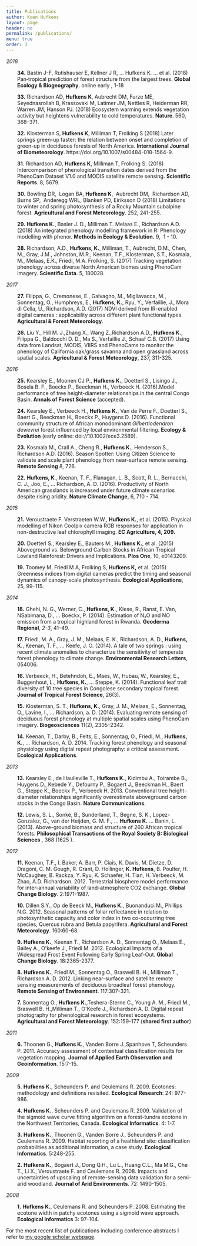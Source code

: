 ```yaml
---
title: Publications
author: Koen Hufkens
layout: page
header: no
permalink: /publications/
menu: true
order: 3
---
```


<em>2018</em>

<p style="padding-left: 30px;"><strong>34.</strong> Bastin J-F, Rutishauser E, Kellner J R, ... Hufkens K. ... et al. (2018) Pan‐tropical prediction of forest structure from the largest trees.  <strong>Global Ecology & Biogeography</strong>. online early , 1-18</p>

<p style="padding-left: 30px;"><strong>33.</strong> Richardson AD, <strong>Hufkens K</strong>, Aubrecht DM, Furze ME, Seyednasrollah B, Krassovski M, Latimer JM, Nettles R, Heiderman RR, Warren JM, Hanson PJ. (2018) Ecosystem warming extends vegetation activity but heightens vulnerability to cold temperatures. <strong>Nature</strong>. 560, 368–371.</p>

<p style="padding-left: 30px;"><strong>32.</strong> Klosterman S, <strong>Hufkens K</strong>, Milliman T, Frolking S (2018) Later springs green-up faster: the relation between onset and completion of green-up in deciduous forests of North America. <strong>International Journal of Biometeorology</strong>. https://doi.org/10.1007/s00484-018-1564-9.</p>

<p style="padding-left: 30px;"><strong>31.</strong> Richardson AD, <strong>Hufkens K</strong>, Milliman T, Frolking S. (2018) Intercomparison of phenological transition dates derived from the PhenoCam Dataset V1.0 and MODIS satellite remote sensing. <strong>Scientific Reports</strong>. 8, 5679.</p>

<p style="padding-left: 30px;"><strong>30.</strong> Bowling DR,  Logan BA, <strong>Hufkens K</strong>,  Aubrecht DM,  Richardson AD,  Burns SP,  Anderegg WRL, Blanken PD, Eiriksson D (2018) Limitations to winter and spring photosynthesis of a Rocky Mountain subalpine forest. <strong>Agricultural and Forest Meteorology</strong>. 252, <span class="size-m">241-255</span>.</p>
<p style="padding-left: 30px;"><strong>29.</strong> <strong>Hufkens K.</strong>, Basler J. D., Milliman T. Melaas E., Richardson A.D. (2018) An integrated phenology modelling framework in R: Phenology modelling with phenor. <strong>Methods in Ecology &amp; Evolution.</strong> 9,  1 - 10.</p>
<p style="padding-left: 30px;"><strong>28.</strong> Richardson, A.D., <strong>Hufkens, K.</strong>, Milliman, T., Aubrecht, D.M., Chen, M., Gray, J.M., Johnston, M.R., Keenan, T.F., Klosterman, S.T., Kosmala, M., Melaas, E.K., Friedl, M.A. Frolking, S. (2017) Tracking vegetation phenology across diverse North American biomes using PhenoCam imagery. <strong>Scientific Data</strong>. 5, 180028.</p>
<em>2017</em>
<p style="padding-left: 30px;"><strong> 27.</strong> Filippa, G., Cremonese, E., Galvagno, M., Migliavacca, M., Sonnentag, O., Humphreys, E., <strong>Hufkens, K.</strong>, Ryu, Y., Verfaillie, J., Mora di Cella, U., Richardson, A.D. (2017) NDVI derived from IR-enabled digital cameras : applicability across different plant functional types. <strong>Agricultural &amp; Forest Meteorology</strong>.</p>
<p style="padding-left: 30px;"><strong>26.</strong> Liu Y., Hill M. J.,Zhang X., Wang Z.,Richardson A.D., <strong>Hufkens K.</strong>, Filippa G., Baldocchi D. D., Ma S., Verfaillie J., Schaaf C.B. (2017) Using data from Landsat, MODIS, VIIRS and PhenoCams to monitor the phenology of California oak/grass savanna and open grassland across spatial scales. <strong>Agricultural &amp; Forest Meteorology</strong>, 237, 311-325.</p>
<em>2016</em>
<p style="padding-left: 30px;"><strong>25.</strong> Kearsley E., Moonen CJ P., <strong>Hufkens K.</strong>, Doetterl S., Lisingo J., Bosela B. F., Boeckx P., Beeckman H., Verbeeck H. (2016).Model performance of tree height-diameter relationships in the central Congo Basin. <b>Annals of Forest Science</b> (accepted).</p>
<p style="padding-left: 30px;"><strong>24.</strong> Kearsley E., Verbeeck H., <strong>Hufkens K.</strong>, Van de Perre F., Doetterl S., Baert G., Beeckman H., Boeckx P., Huygens D. (2016). Functional community structure of African monodominant <em>Gilbertiodendron dewevrei</em> forest influenced by local environmental filtering. <b>Ecology &amp; Evolution</b> (early online: doi://10.1002/ece3.2589).</p>
<p style="padding-left: 30px;"><strong>23.</strong> Kosmala M., Crall A., Cheng R., <strong>Hufkens K.</strong>, Henderson S., Richardson A.D. (2016). Season Spotter: Using Citizen Science to validate and scale plant phenology from near-surface remote sensing. <strong>Remote Sensing</strong> 8, 726.</p>
<p style="padding-left: 30px;"><strong>22.</strong> <strong>Hufkens, K</strong>., Keenan, T. F., Flanagan, L. B., Scott, R. L., Bernacchi, C. J., Joo, E., … Richardson, A. D. (2016). Productivity of North American grasslands is increased under future climate scenarios despite rising aridity. <strong>Nature Climate Change</strong>, 6, 710 - 714.</p>
<em>2015</em>
<p style="padding-left: 30px;"><strong>21.</strong> Veroustraete F. Verstraeten W.W., <strong>Hufkens K.</strong>, et al. (2015). Physical modelling of Nikon Coolpix camera RGB responses for application in non-destructive leaf chlorophyll imaging. <strong>EC Agriculture<strong>, 4, 209.</strong></strong></p>
<p style="padding-left: 30px;"><strong>20.</strong> Doetterl S., Kearsley E., Bauters M., <strong>Hufkens K.</strong>, et al. (2015) Aboveground vs. Belowground Carbon Stocks in African Tropical Lowland Rainforest: Drivers and Implications. <strong>Plos One</strong>, 10, e0143209.</p>
<p style="padding-left: 30px;"><strong>19.</strong> Toomey M, Friedl M A, Frolking S, <strong>Hufkens K,</strong> et al. (2015) Greenness indices from digital cameras predict the timing and seasonal dynamics of canopy-scale photosynthesis. <strong>Ecological Applications</strong>, 25, 99–115.</p>
<em>2014</em>
<p style="padding-left: 30px;"><strong>18.</strong> Ghehi, N. G., Werner, C., <strong>Hufkens, K.</strong>, Kiese, R., Ranst, E. Van, NSabimana, D., … Boeckx, P. (2014). Estimation of N₂O and NO emission from a tropical highland forest in Rwanda. <strong>Geoderma Regional</strong>, <i>2-3</i>, 41–49.</p>
<p style="padding-left: 30px;"><strong>17.</strong> Friedl, M. A., Gray, J. M., Melaas, E. K., Richardson, A. D., <strong>Hufkens, K.</strong>, Keenan, T. F., … Keefe, J. O. (2014). A tale of two springs : using recent climate anomalies to characterize the sensitivity of temperate forest phenology to climate change. <strong>Environmental Research Letters</strong>, 054006.</p>
<p style="padding-left: 30px;"><strong>16. </strong>Verbeeck, H., Betehndoh, E., Maes, W., Hubau, W., Kearsley, E., Buggenhout, L., <strong>Hufkens, K.</strong>, … Steppe, K. (2014). Functional leaf trait diversity of 10 tree species in Congolese secondary tropical forest.<strong> Journal of Tropical Forest Science</strong>, 26(3).</p>
<p style="padding-left: 30px;"><strong>15.</strong> Klosterman, S. T.,<strong> Hufkens, K.</strong>, Gray, J. M., Melaas, E., Sonnentag, O., Lavine, I., … Richardson, a. D. (2014). Evaluating remote sensing of deciduous forest phenology at multiple spatial scales using PhenoCam imagery. <strong>Biogeosciences</strong> 11(2), 2305–2342.</p>
<p style="padding-left: 30px;"><strong>14.</strong> Keenan, T., Darby, B., Felts, E., Sonnentag, O., Friedl, M., <strong>Hufkens, K.</strong>, … Richardson, A. D. 2014. Tracking forest phenology and seasonal physiology using digital repeat photography: a critical assessment<strong>. Ecological Applications</strong>.</p>
<em>2013
</em>
<p style="padding-left: 30px;"><strong>13.</strong> Kearsley E., de Haulleville T., <strong>Hufkens K.</strong>, Kidimbu A., Toirambe B., Huygens D., Kebede Y., Defourny P., Bogaert J., Beeckman H., Baert G., Steppe K., Boeckx P., Verbeeck H. 2013. Conventional tree height–diameter relationships significantly overestimate aboveground carbon stocks in the Congo Basin. <strong>Nature Communications</strong>.</p>
<p style="padding-left: 30px;"><strong>12. </strong>Lewis, S. L., Sonké, B., Sunderland, T., Begne, S. K., Lopez-Gonzalez, G., van der Heijden, G. M. F., … <strong>Hufkens K.</strong> … Banin, L. (2013). Above-ground biomass and structure of 260 African tropical forests. <strong>Philosophical Transactions of the Royal Society B: Biological Sciences</strong> , 368 (1625 ).<strong>
</strong></p>
<em>2012</em>
<p style="padding-left: 30px;"><strong>11.</strong> Keenan, T.F., I. Baker, A. Barr, P. Ciais, K. Davis, M. Dietze, D. Dragoni, C. M. Gough, R. Grant, D. Hollinger, <strong>K. Hufkens</strong>, B. Poulter, H. McCaughey, B. Rackza, Y. Ryu, K. Schaefer, H. Tian, H. Verbeeck, M. Zhao, A.D. Richardson. 2012. Terrestrial biosphere model performance for inter-annual variability of land-atmosphere CO2 exchange. <strong>Global Change Biology</strong>. 2:1971-1987.</p>
<p style="padding-left: 30px;"><strong>10.</strong> Dillen S.Y., Op de Beeck M., <strong>Hufkens K.</strong>, Buonanduci M., Phillips N.G. 2012. Seasonal patterns of foliar reflectance in relation to photosynthetic capacity and color index in two co-occurring tree species, Quercus rubra and Betula papyrifera. <strong>Agricultural and Forest Meteorology</strong>. 160:60-68.</p>
<p style="padding-left: 30px;"><strong>9.</strong> <strong>Hufkens K.</strong>, Keenan T., Richardson A. D., Sonnentag O., Melaas E., Bailey A., O'keefe J., Friedl M. 2012. Ecological Impacts of a Widespread Frost Event Following Early Spring Leaf-Out. <strong>Global Change Biology</strong>. 18:2365-2377.</p>
<p style="padding-left: 30px;"><strong>8.</strong> <strong>Hufkens K.</strong>, Friedl M., Sonnentag O., Braswell B. H., Milliman T., Richardson A. D. 2012. Linking near-surface and satellite remote sensing measurements of deciduous broadleaf forest phenology. <strong>Remote Sensing of Environment</strong>. 117:307-321.</p>
<p style="padding-left: 30px;"><strong>7.</strong> Sonnentag O., <strong>Hufkens K.</strong>,Teshera-Sterne C., Young A. M., Friedl M., Braswell B. H.,Milliman T., O'Keefe J., Richardson A. D. Digital repeat photography for phenological research in forest ecosystems. <strong>Agricultural and Forest Meteorology</strong>. 152:159-177 (<strong>shared first author</strong>)</p>
<em>2011</em>
<p style="padding-left: 30px;"><strong>6.</strong> Thoonen G., <strong>Hufkens K.</strong>, Vanden Borre J.,Spanhove T, Scheunders P. 2011. Accuracy assessment of contextual classiﬁcation results for vegetation mapping. <strong>Journal of Applied Earth Observation and Geoinformation</strong>. 15:7-15.</p>
<em>2009</em>
<p style="padding-left: 30px;"><strong>5.</strong> <strong>Hufkens K.</strong>, Scheunders P. and Ceulemans R. 2009. Ecotones: methodology and definitions revisited. <strong>Ecological Research</strong>: 24: 977-986.</p>
<p style="padding-left: 30px;"><strong>4.</strong> <strong>Hufkens K.</strong>, Scheunders P. and Ceulemans R. 2009. Validation of the sigmoid wave curve fitting algorithm on a forest-tundra ecotone in the Northwest Territories, Canada. <strong>Ecological Informatics</strong>. 4: 1-7.</p>
<p style="padding-left: 30px;"><strong>3.</strong> <strong>Hufkens K.</strong>, Thoonen G., Vanden Borre J., Scheunders P. and Ceulemans R. 2009. Habitat reporting of a heathland site: classification probabilities as additional information, a case study. <strong>Ecological Informatics</strong>. 5:248-255.</p>
<p style="padding-left: 30px;"><strong>2.</strong> <strong>Hufkens K.</strong>, Bogaert J., Dong Q.H., Lu L., Huang C.L., Ma M.G., Che T., Li X., Veroustraete F. and Ceulemans R. 2008. Impacts and uncertainties of upscaling of remote-sensing data validation for a semi-arid woodland. <strong>Journal of Arid Environments</strong>. 72: 1490-1505.</p>
<em>2008</em>
<p style="padding-left: 30px;"><strong>1.</strong> <strong>Hufkens K.</strong>, Ceulemans R. and Scheunders P. 2008. Estimating the ecotone width in patchy ecotones using a sigmoid wave approach. <strong>Ecological Informatics</strong> 3: 97-104.</p>
<p style="padding-left: 30px;">

For the most recent list of publications including conference abstracts I refer to <a href="https://scholar.google.com/citations?hl=en&amp;user=3ZD7sagAAAAJ&amp;view_op=list_works&amp;sortby=pubdate">my google scholar webpage</a>.</p>
